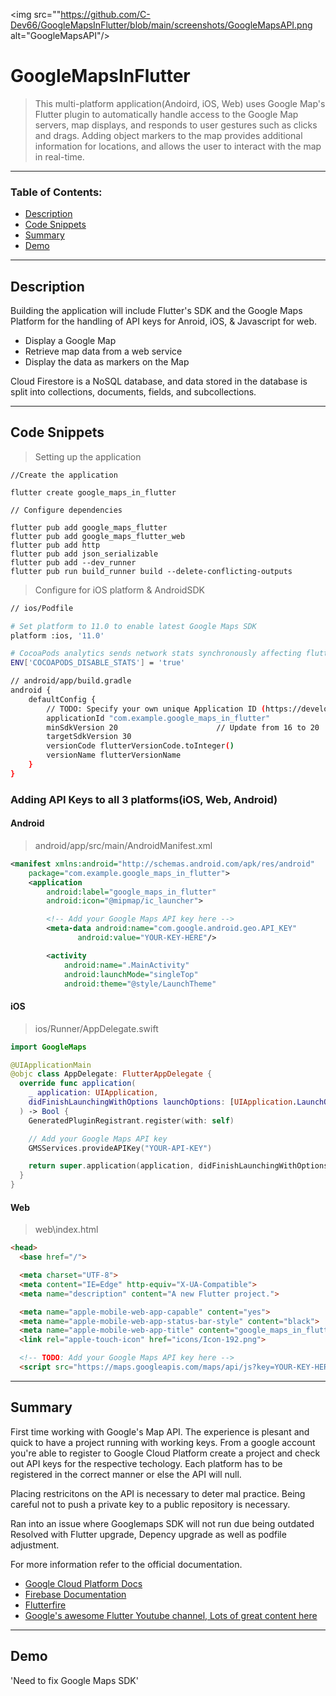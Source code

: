 <img src=""https://github.com/C-Dev66/GoogleMapsInFlutter/blob/main/screenshots/GoogleMapsAPI.png alt="GoogleMapsAPI"/>

# GoogleMapsInFlutter

> This multi-platform application(Andoird, iOS, Web) uses Google Map's Flutter plugin to automatically handle access to the Google Map servers, map displays, and responds to user gestures such as clicks and drags. Adding object markers to the map provides additional information for locations, and allows the user to interact with the map in real-time.

---

### Table of Contents:

- [Description](#description)
- [Code Snippets](#code-snippets)
- [Summary](#summary)
- [Demo](#demo)




---

## Description

Building the application will include Flutter's SDK and the Google Maps Platform for the handling of API keys for Anroid, iOS, & Javascript for web.

- Display a Google Map
- Retrieve map data from a web service
- Display the data as markers on the Map

Cloud Firestore is a NoSQL database, and data stored in the database is split into collections, documents, fields, and subcollections.

---

## Code Snippets

> Setting up the application
```
//Create the application

flutter create google_maps_in_flutter

// Configure dependencies

flutter pub add google_maps_flutter
flutter pub add google_maps_flutter_web
flutter pub add http
flutter pub add json_serializable
flutter pub add --dev_runner
flutter pub run build_runner build --delete-conflicting-outputs
```

> Configure for iOS platform & AndroidSDK
```bash
// ios/Podfile

# Set platform to 11.0 to enable latest Google Maps SDK
platform :ios, '11.0'

# CocoaPods analytics sends network stats synchronously affecting flutter build latency.
ENV['COCOAPODS_DISABLE_STATS'] = 'true'

// android/app/build.gradle
android {
    defaultConfig {
        // TODO: Specify your own unique Application ID (https://developer.android.com/studio/build/application-id.html).
        applicationId "com.example.google_maps_in_flutter"
        minSdkVersion 20                      // Update from 16 to 20
        targetSdkVersion 30
        versionCode flutterVersionCode.toInteger()
        versionName flutterVersionName
    }
}
```
### Adding API Keys to all 3 platforms(iOS, Web, Android)


#### Android
> android/app/src/main/AndroidManifest.xml
```xml
<manifest xmlns:android="http://schemas.android.com/apk/res/android"
    package="com.example.google_maps_in_flutter">
    <application
        android:label="google_maps_in_flutter"
        android:icon="@mipmap/ic_launcher">

        <!-- Add your Google Maps API key here -->
        <meta-data android:name="com.google.android.geo.API_KEY"
               android:value="YOUR-KEY-HERE"/>

        <activity
            android:name=".MainActivity"
            android:launchMode="singleTop"
            android:theme="@style/LaunchTheme"
```


#### iOS
> ios/Runner/AppDelegate.swift
```swift
import GoogleMaps

@UIApplicationMain
@objc class AppDelegate: FlutterAppDelegate {
  override func application(
    _ application: UIApplication,
    didFinishLaunchingWithOptions launchOptions: [UIApplication.LaunchOptionsKey: Any]?
  ) -> Bool {
    GeneratedPluginRegistrant.register(with: self)

    // Add your Google Maps API key
    GMSServices.provideAPIKey("YOUR-API-KEY")

    return super.application(application, didFinishLaunchingWithOptions: launchOptions)
  }
}
```

#### Web
> web\index.html 
```html
<head>
  <base href="/">

  <meta charset="UTF-8">
  <meta content="IE=Edge" http-equiv="X-UA-Compatible">
  <meta name="description" content="A new Flutter project.">

  <meta name="apple-mobile-web-app-capable" content="yes">
  <meta name="apple-mobile-web-app-status-bar-style" content="black">
  <meta name="apple-mobile-web-app-title" content="google_maps_in_flutter">
  <link rel="apple-touch-icon" href="icons/Icon-192.png">

  <!-- TODO: Add your Google Maps API key here -->
  <script src="https://maps.googleapis.com/maps/api/js?key=YOUR-KEY-HERE"></script>
```


---

## Summary

First time working with Google's Map API. The experience is plesant and quick to have a project running with working keys. From a google account you're able to register to Google Cloud Platform create a project and check out API keys for the respective techology. Each platform has to be registered in the correct manner or else the API will null.

Placing restricitons on the API is necessary to deter mal practice.
Being careful not to push a private key to a public repository is necessary.

Ran into an issue where Googlemaps SDK will not run due being outdated
Resolved with Flutter upgrade, Depency upgrade as well as podfile adjustment.

For more information refer to the official documentation.

- [Google Cloud Platform Docs](https://cloud.google.com/docs)
- [Firebase Documentation](https://firebase.google.com/docs)
- [Flutterfire](https://firebase.google.com/docs/flutter/setup?platform=ios)
- [Google's awesome Flutter Youtube channel, Lots of great content here](https://www.youtube.com/channel/UCwXdFgeE9KYzlDdR7TG9cMw)

---

## Demo

'Need to fix Google Maps SDK'
